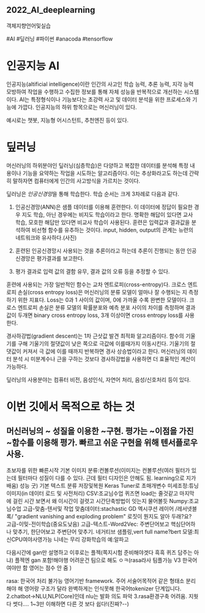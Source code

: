 ## 2022_AI_deeplearning
객체지향언어및실습

#AI #딮러닝 #파이썬 #anacoda #tensorflow

# 인공지능 AI
 인공지능(altificial intelligence)이란 인간의 사고인 학습 능력, 추론 능력, 지각 능력 모방하여 작업을 수행하고 수집한 정보를 통해 자체 성능을 반복적으로 개선하는 시스템이다. AI는 특정형식이나 기능보다는 초강력 사고 및 데이터 분석을 위한 프로세스와 기능에 가깝다. 인공지능의 하위 항목으로는 머신러닝이 있다.
 
  예시로는 챗봇, 지능형 어시스턴트, 추천엔진 등이 있다.

# 딮러닝
 머신러닝의 하위분야인 딮러닝(심층학습)은 다양하고 복잡한 데이터를 분석해 특정 내용이나 기능을 요약하는 작업을 시도하는 알고리즘이다. 이는 추상화라고도 하는데 간략히 말하자면 컴퓨터에게 인간의 사고방식을 가르치는 것이다. 
 
 딮러닝은 *인공신경망*을 통해 학습한다. 학습 순서는 크게 3차례로 다음과 같다.
 
 1. 인공신경망(ANN)은 샘플 데이터를 이용해 훈련한다. 이 데이터에 정답이 필요한 경우 지도 학습, 아닌 경우에는 비지도 학습이라고 한다. 명확한 해답이 있다면 교사 학습, 모호한 해답만 있다면 비교사 학습이 사용된다. 훈련은 입력값과 결과값을 분석하여 비선형 함수를 유추하는 것이다. input, hidden, output의 관계는 뉴련의 네트워크와 유사하다.(사진)
 
 2. 훈련된 인공신경망시 사용되는 것을 추론이라고 하는데 추론이 진행되는 동안 인공신경망은 평가결과를 보고한다. 
 
 3. 평가 결과로 입력 값의 결함 유무, 결과 값의 오류 등을 추정할 수 있다.
 
 훈련에 사용되는 가장 일반적인 함수는 교차 엔트로피(cross-entropy)다. 크로스 엔트로피 손실(cross entropy loss)은 머신러닝의 분류 모델이 얼마나 잘 수행되는 지 측정하기 위한 지표다. Loss는 0과 1 사이의 값이며, 0에 가까울 수록 완변한 모델이다. 크로스 엔트로피 손실은 분류 모델의 확률분포와 예측 분포 사이의 차이를 측정하며 결과 값이 두개면 binary cross entropy loss, 3개 이상이면 cross entropy loss를 사용한다. 
 
 경사하강법(gradient descent)는 1차 근삿값 발견 최적화 알고리즘이다. 함수의 기울기를 구해 기울기의 절댓값이 낮은 쪽으로 극값에 이를때가지 이동시킨다. 기울기의 절댓값이 커져서 극 값에 이를 때까지 반복하면 경사 상승법이라고 한다. 머신러닝의 데이터 분석 시 미분계수나 근을 구하는 것보다 경사하강법을 사용하면 더 효율적인 계산이 가능하다.
 
  딮러닝의 사용분야는 컴퓨터 비전, 음성인식, 자연어 처리, 음성/신호처리 등이 있다. 
  
  
# 이번 깃에서 목적으로 하는 것

머신러닝의 ~ 성질을 이용한 ~구현. 평가는 ~이점을 가진 ~함수를 이용해 평가. 빠르고 쉬운 구현을 위해 텐서플로우 사용. 
---
초보자를 위한 빠른시작
기본 이미지 분류:컨볼루션(이미지는 컨볼루션(여러 필터가 있는데 필터마다 성질이 다를 수 있다. 근데 필터 디자인은 안해도 됨. learning으로 지가 배움) 성능 굿)
기본 텍스트 분류
저장및복원
Keras Tuner로 초매개변수 미세조정:튜닝
이미지(in 데이터 로드 및 사전처리)
CSV:조교님수업 퀴즈면 load는 줄것같고 마지막에 걸린 시간 보면서 왜 이시간이 걸렷고 시간단축방법이 잇는지 물어볼듯
Numpy:조교님수업
고급-맞춤-텐서및 작업 
           맞춤데이터:stachastic GD 엑시쿠션 레이어 /레서넷블록/ "gradient vanishing and exploding problem"
     로짓이 뭔지도 알아 두래?요?   
고급-이밎-전이학습(중요도낮음)
고급-텍스트-Word2Vec: 주변단어보고 핵심단어하나 맞추기, 한단어보고 주변단어 맞추기. 네거티브 샘플링,vert full name?bert 모델:최신CPU여야사영가능 니네는 무리
강화학습의 예:알파고

다음시간에 gan만 설명하고 이후로는 플젝(쪽지시험 준비해야겟다 흑흑 퀴즈 담주는 아냐) 플젝엔 gan 포함!해야행 어려운건 팀으로 해도 ㅇㅋ(rasa라사 팀플가능 V3 한국어여야만 함 영어는 점수 안 줌 )

rasa: 한국어 처리 불가능 영어기반 framework. 주어 서술어목적어 같은 형태소 분리 해야 해 영어랑 구조가 달라 완벽하게는 인식못해 한국어tokenizer 단계입니다.
2.chatbot->NLU,NLP(Core)인데 nlu는 발화 의도 파악
3.rasa환경구축 어려움. 지웟다 썻다....
1~3만 이해하면 다른 것 보다 쉽다!(진짜?--)
